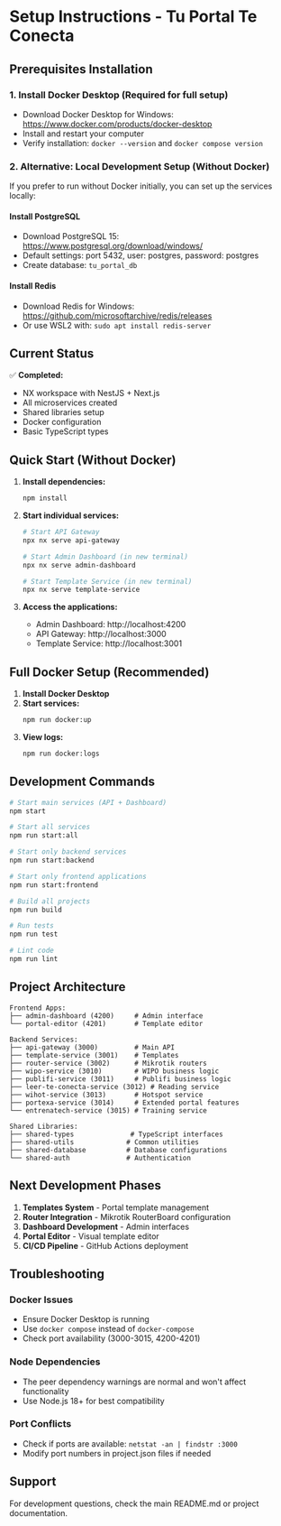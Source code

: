 # Setup Instructions - Tu Portal Te Conecta

## Prerequisites Installation

### 1. Install Docker Desktop (Required for full setup)
- Download Docker Desktop for Windows: https://www.docker.com/products/docker-desktop
- Install and restart your computer
- Verify installation: `docker --version` and `docker compose version`

### 2. Alternative: Local Development Setup (Without Docker)

If you prefer to run without Docker initially, you can set up the services locally:

#### Install PostgreSQL
- Download PostgreSQL 15: https://www.postgresql.org/download/windows/
- Default settings: port 5432, user: postgres, password: postgres
- Create database: `tu_portal_db`

#### Install Redis
- Download Redis for Windows: https://github.com/microsoftarchive/redis/releases
- Or use WSL2 with: `sudo apt install redis-server`

## Current Status

✅ **Completed:**
- NX workspace with NestJS + Next.js
- All microservices created
- Shared libraries setup
- Docker configuration
- Basic TypeScript types

## Quick Start (Without Docker)

1. **Install dependencies:**
   ```bash
   npm install
   ```

2. **Start individual services:**
   ```bash
   # Start API Gateway
   npx nx serve api-gateway

   # Start Admin Dashboard (in new terminal)
   npx nx serve admin-dashboard

   # Start Template Service (in new terminal)
   npx nx serve template-service
   ```

3. **Access the applications:**
   - Admin Dashboard: http://localhost:4200
   - API Gateway: http://localhost:3000
   - Template Service: http://localhost:3001

## Full Docker Setup (Recommended)

1. **Install Docker Desktop**
2. **Start services:**
   ```bash
   npm run docker:up
   ```
3. **View logs:**
   ```bash
   npm run docker:logs
   ```

## Development Commands

```bash
# Start main services (API + Dashboard)
npm start

# Start all services
npm run start:all

# Start only backend services
npm run start:backend

# Start only frontend applications
npm run start:frontend

# Build all projects
npm run build

# Run tests
npm run test

# Lint code
npm run lint
```

## Project Architecture

```
Frontend Apps:
├── admin-dashboard (4200)     # Admin interface
└── portal-editor (4201)       # Template editor

Backend Services:
├── api-gateway (3000)         # Main API
├── template-service (3001)    # Templates
├── router-service (3002)      # Mikrotik routers
├── wipo-service (3010)        # WIPO business logic
├── publifi-service (3011)     # Publifi business logic
├── leer-te-conecta-service (3012) # Reading service
├── wihot-service (3013)       # Hotspot service
├── portexa-service (3014)     # Extended portal features
└── entrenatech-service (3015) # Training service

Shared Libraries:
├── shared-types              # TypeScript interfaces
├── shared-utils             # Common utilities
├── shared-database          # Database configurations
└── shared-auth              # Authentication
```

## Next Development Phases

1. **Templates System** - Portal template management
2. **Router Integration** - Mikrotik RouterBoard configuration
3. **Dashboard Development** - Admin interfaces
4. **Portal Editor** - Visual template editor
5. **CI/CD Pipeline** - GitHub Actions deployment

## Troubleshooting

### Docker Issues
- Ensure Docker Desktop is running
- Use `docker compose` instead of `docker-compose`
- Check port availability (3000-3015, 4200-4201)

### Node Dependencies
- The peer dependency warnings are normal and won't affect functionality
- Use Node.js 18+ for best compatibility

### Port Conflicts
- Check if ports are available: `netstat -an | findstr :3000`
- Modify port numbers in project.json files if needed

## Support
For development questions, check the main README.md or project documentation.